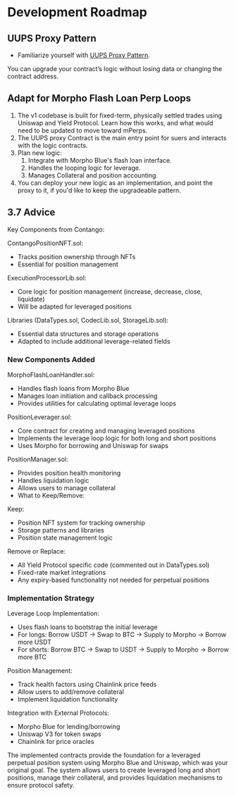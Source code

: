 # Development Roadmap

## UUPS Proxy Pattern

* Familiarize yourself with [UUPS Proxy Pattern](https://docs.openzeppelin.com/contracts/4.x/api/proxy#UUPSUpgradeable).

You can upgrade your contract’s logic without losing data or changing the contract address.

## Adapt for Morpho Flash Loan Perp Loops

1. The v1 codebase is built for fixed-term, physically settled trades using Uniswap and Yield Protocol. Learn how this works, and what would need to be updated to move toward mPerps.
2. The UUPS proxy Contract is the main entry point for suers and interacts with the logic contracts.
3. Plan new logic:
   1. Integrate with Morpho Blue's flash loan interface.
   2. Handles the looping logic for leverage.
   3. Manages Collateral and position accounting.
4. You can deploy your new logic as an implementation, and point the proxy to it, if you'd like to keep the upgradeable pattern.

## 3.7 Advice

Key Components from Contango:

ContangoPositionNFT.sol:

* Tracks position ownership through NFTs
* Essential for position management

ExecutionProcessorLib.sol:

* Core logic for position management (increase, decrease, close, liquidate)
* Will be adapted for leveraged positions

Libraries (DataTypes.sol, CodecLib.sol, StorageLib.sol):

* Essential data structures and storage operations
* Adapted to include additional leverage-related fields

### New Components Added

MorphoFlashLoanHandler.sol:

* Handles flash loans from Morpho Blue
* Manages loan initiation and callback processing
* Provides utilities for calculating optimal leverage loops

PositionLeverager.sol:

* Core contract for creating and managing leveraged positions
* Implements the leverage loop logic for both long and short positions
* Uses Morpho for borrowing and Uniswap for swaps

PositionManager.sol:

* Provides position health monitoring
* Handles liquidation logic
* Allows users to manage collateral
* What to Keep/Remove:

Keep:

* Position NFT system for tracking ownership
* Storage patterns and libraries
* Position state management logic

Remove or Replace:

* All Yield Protocol specific code (commented out in DataTypes.sol)
* Fixed-rate market integrations
* Any expiry-based functionality not needed for perpetual positions

### Implementation Strategy

Leverage Loop Implementation:

* Uses flash loans to bootstrap the initial leverage
* For longs: Borrow USDT → Swap to BTC → Supply to Morpho → Borrow more USDT
* For shorts: Borrow BTC → Swap to USDT → Supply to Morpho → Borrow more BTC

Position Management:

* Track health factors using Chainlink price feeds
* Allow users to add/remove collateral
* Implement liquidation functionality

Integration with External Protocols:

* Morpho Blue for lending/borrowing
* Uniswap V3 for token swaps
* Chainlink for price oracles

The implemented contracts provide the foundation for a leveraged perpetual position system using Morpho Blue and Uniswap, which was your original goal. The system allows users to create leveraged long and short positions, manage their collateral, and provides liquidation mechanisms to ensure protocol safety.
